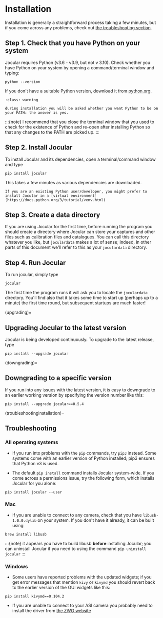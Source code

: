 # Installation

Installation is generally a straightforward process taking a few minutes, but if you come across any problems, check out [the troubleshooting section](troubleshootinginstallation).

## Step 1. Check that you have Python on your system

Jocular requires Python (v3.6 - v3.9, but not v 3.10). Check whether you have Python on your system by opening a command/terminal window and typing:

```
python --version
```

If you don't have a suitable Python version, download it from [python.org](https://python.org). 

```{admonition} Windows
:class: warning

during installation you will be asked whether you want Python to be on your PATH: the answer is yes.
```

:::{note}
I recommend that you close the terminal window that you used to check for the existence of Python and re-open after installing Python so that any changes to the PATH are picked up.
:::

## Step 2. Install Jocular

To install Jocular and its dependencies, open a terminal/command window and type

```
pip install jocular
```

This takes a few minutes as various dependencies are downloaded.

```{admonition} Note for existing Python users
If you are an existing Python user/developer, you might prefer to install Jocular in a [virtual environment](https://docs.python.org/3/tutorial/venv.html)
```

## Step 3. Create a data directory

If you are using Jocular for the first time, before running the program you should create a directory where Jocular can store your captures and other files such as calibration files and catalogues. You can call this directory whatever you like, but ```joculardata``` makes a lot of sense; indeed, in other parts of this document we'll refer to this as your ```joculardata``` directory. 

## Step 4. Run Jocular

To run jocular, simply type

```
jocular
```

The first time the program runs it will ask you to locate the ```joculardata``` directory. You'll find also that it takes some time to start up (perhaps up to a minute) the first time round, but subsequent startups are much faster!


(upgrading)=
## Upgrading Jocular to the latest version

Jocular is being developed continuously. To upgrade to the latest release, type

```
pip install --upgrade jocular
```

(downgrading)=
## Downgrading to a specific version

If you run into any issues with the latest version, it is easy to downgrade to an earlier working version by specifying the version number like this:

```
pip install --upgrade jocular==0.5.4
```

(troubleshootinginstallation)=
## Troubleshooting

### All operating systems

* If you run into problems with the ```pip``` commands, try ```pip3``` instead. Some systems come with an earlier version of Python installed; pip3 ensures that Python v3 is used.

* The default ```pip install``` command installs Jocular system-wide. If you come across a permissions issue, try the following form, which installs Jocular for you alone:

```
pip install jocular --user
```

### Mac

* If you are unable to connect to any camera, check that you have ```libusb-1.0.0.dylib``` on your system. If you don't have it already, it can be built using

```
brew install libusb
```

:::{note}
it appears you have to build libusb **before** installing Jocular; you can uninstall Jocular if you need to using the command ```pip uninstall jocular```
:::


### Windows

* Some users have reported problems with the updated widgets; if you get error messages that mention ```kivy``` or ```kivymd``` you should revert back to the earlier version of the GUI widgets like this:

```
pip install kivymd==0.104.2
```

* If you are unable to connect to your ASI camera you probably need to install the driver from [the ZWO website](https://astronomy-imaging-camera.com/software-drivers)





